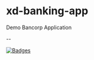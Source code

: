 # xd-banking-app

Demo Bancorp Application

--

[![Badges](http://badges.governance-system.34.132.74.168.sslip.io/badges?id=517480540&project=badgercorp&repository=xd-banking-app)](http://ui-badger.default.34.132.74.168.sslip.io/badgercorp/xd-banking-app?id=517480540)
